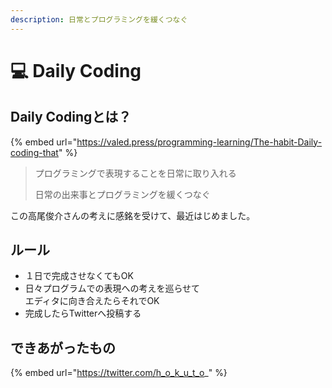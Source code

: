```yaml
---
description: 日常とプログラミングを緩くつなぐ
---
```


# 💻 Daily Coding

## Daily Codingとは？

{% embed url="https://valed.press/programming-learning/The-habit-Daily-coding-that" %}

> プログラミングで表現することを日常に取り入れる
>
> 日常の出来事とプログラミングを緩くつなぐ

この高尾俊介さんの考えに感銘を受けて、最近はじめました。

## ルール

* １日で完成させなくてもOK
* 日々プログラムでの表現への考えを巡らせて\
  エディタに向き合えたらそれでOK
* 完成したらTwitterへ投稿する

## できあがったもの

{% embed url="https://twitter.com/h_o_k_u_t_o_" %}

